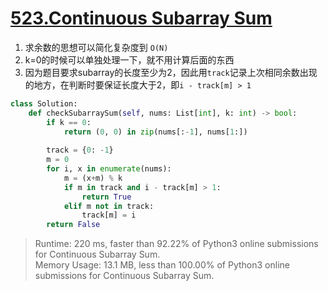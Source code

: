 # [523.Continuous Subarray Sum](https://leetcode.com/problems/continuous-subarray-sum/)

1. 求余数的思想可以简化复杂度到 `O(N)`
2. k=0的时候可以单独处理一下，就不用计算后面的东西
3. 因为题目要求subarray的长度至少为2，因此用`track`记录上次相同余数出现的地方，在判断时要保证长度大于2，即`i - track[m] > 1`

```python
class Solution:
    def checkSubarraySum(self, nums: List[int], k: int) -> bool:
        if k == 0:
            return (0, 0) in zip(nums[:-1], nums[1:])
        
        track = {0: -1}
        m = 0
        for i, x in enumerate(nums):
            m = (x+m) % k 
            if m in track and i - track[m] > 1:
                return True
            elif m not in track:
                track[m] = i
        return False
```

> Runtime: 220 ms, faster than 92.22% of Python3 online submissions for Continuous Subarray Sum.</br>
> Memory Usage: 13.1 MB, less than 100.00% of Python3 online submissions for Continuous Subarray Sum.
